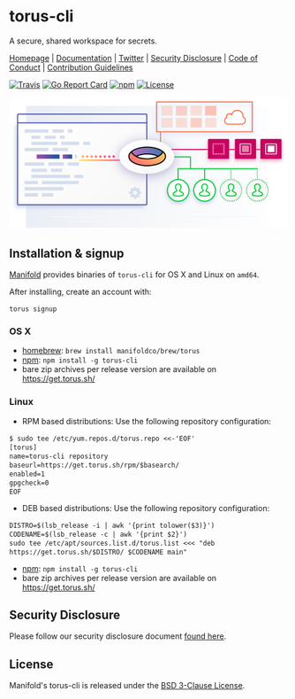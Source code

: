 # torus-cli

A secure, shared workspace for secrets.

[Homepage](https://torus.sh) |
[Documentation](https://torus.sh/docs) |
[Twitter](https://twitter.com/toruscli) |
[Security Disclosure](./docs/security.md) |
[Code of Conduct](./.github/CONDUCT.md) |
[Contribution Guidelines](./.github/CONTRIBUTING.md)

[![Travis](https://img.shields.io/travis/manifoldco/torus-cli/master.svg)](https://travis-ci.org/manifoldco/torus-cli)
[![Go Report Card](https://goreportcard.com/badge/github.com/manifoldco/torus-cli)](https://goreportcard.com/report/github.com/manifoldco/torus-cli)
[![npm](https://img.shields.io/npm/v/torus-cli.svg)](https://www.npmjs.com/package/torus-cli)
[![License](https://img.shields.io/badge/license-BSD-blue.svg)](./LICENSE.md)

![](./graphic.png)

## Installation & signup

[Manifold](https://www.manifold.co) provides binaries of `torus-cli` for OS X and Linux on `amd64`.

After installing, create an account with:
```
torus signup
```

### OS X

- [homebrew](http://brew.sh): `brew install manifoldco/brew/torus`
- [npm](https://www.npmjs.com): `npm install -g torus-cli`
- bare zip archives per release version are available on https://get.torus.sh/

### Linux

- RPM based distributions: Use the following repository configuration:
```
$ sudo tee /etc/yum.repos.d/torus.repo <<-'EOF'
[torus]
name=torus-cli repository
baseurl=https://get.torus.sh/rpm/$basearch/
enabled=1
gpgcheck=0
EOF
```
- DEB based distributions: Use the following repository configuration:
```
DISTRO=$(lsb_release -i | awk '{print tolower($3)}')
CODENAME=$(lsb_release -c | awk '{print $2}')
sudo tee /etc/apt/sources.list.d/torus.list <<< "deb https://get.torus.sh/$DISTRO/ $CODENAME main"
```
- [npm](https://www.npmjs.com): `npm install -g torus-cli`
- bare zip archives per release version are available on https://get.torus.sh/

## Security Disclosure

Please follow our security disclosure document [found here](./docs/security.md).

## License

Manifold's torus-cli is released under the [BSD 3-Clause License](./LICENSE.md).
